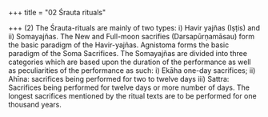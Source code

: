 +++
title = "02 Śrauta rituals"

+++
(2) The Śrauta-rituals are mainly of two types: i) Havir yajñas (Iṣṭis) and ii) Somayajñas. The New and Full-moon sacrifies (Darsapūrṇamāsau) form the basic paradigm of the Havir-yajñas. Agnistoma forms the basic paradigm of the Soma Sacrifices. The Somayajñas are divided into three categories which are based upon the duration of the performance as well as peculiarities of the performance as such: i) Ekāha one-day sacrifices; ii) Ahīna: sacrifices being performed for two to twelve days iii) Sattra: Sacrifices being performed for twelve days or more number of days. The longest sacrifices mentioned by the ritual texts are to be performed for one thousand years.
